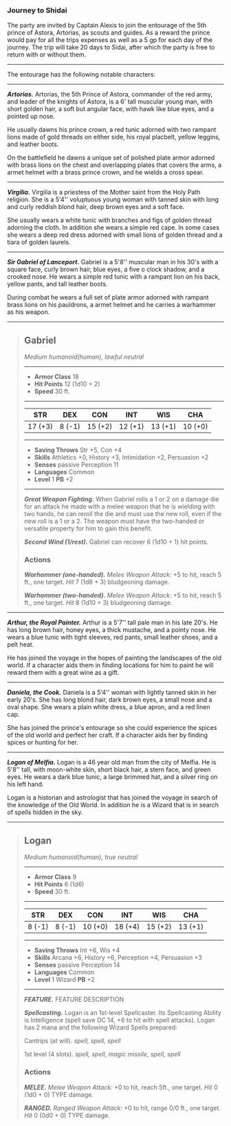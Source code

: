 

### Journey to Shidai
The party are invited by Captain Alexis to join the entourage of the 5th prince of Astora, Artorias, as scouts and guides. As a reward the prince would pay for all the trips expenses as well as a 5 gp for each day of the journey. The trip will take 20 days to Sidai, after which the party is free to return with or without them.
___
The entourage has the following notable characters:
___
***Artorias.***
Artorias, the 5th Prince of Astora, commander of the red army, and leader of the knights of Astora, is a 6' tall muscular young man, with short golden hair, a soft but angular face, with hawk like blue eyes, and a pointed up nose.

He usually dawns his prince crown, a red tunic adorned with two rampant lions made of gold threads on either side, his royal placbelt, yellow leggins, and leather boots. 

On the battlefield he dawns a unique set of polished plate armor adorned with brass lions on the chest and overlapping plates that covers the arms, a armet helmet with a brass prince crown, and he wields a cross spear.

___
***Virgilia.***
Virgilia is a priestess of the Mother saint from the Holy Path religion. She is a 5'4'' voluptuous young woman with tanned skin with long and curly reddish blond hair, deep brown eyes and a soft face.

She usually wears a white tunic with branches and figs of golden thread adorning the cloth. In addition she wears a simple red cape. In some cases she wears a deep red dress adorned with small lions of golden thread and a tiara of golden laurels.

___
***Sir Gabriel of Lanceport.***
Gabriel is a 5'8'' muscular man in his 30's with a square face, curly brown hair, blue eyes, a five o clock shadow, and a crooked nose. He wears a simple red tunic with a rampant lion on his back, yellow pants, and tall leather boots.

During combat he wears a full set of plate armor adorned with rampant brass lions on his pauldrons, a armet helmet and he carries a warhammer as his weapon.

___
> ## Gabriel
>*Medium humanoid(human), lawful neutral*
> ___
> - **Armor Class** 18
> - **Hit Points** 12 (1d10 + 2)
> - **Speed** 30 ft.
>___
>|   STR   |   DEX   |   CON   |   INT   |   WIS   |   CHA   |
>|:-------:|:-------:|:-------:|:-------:|:-------:|:-------:|
>| 17 (+3) |  8 (-1) | 15 (+2) | 12 (+1) | 13 (+1) | 10 (+0) |
>___
> - **Saving Throws** Str +5, Con +4
> - **Skills** Athletics +0, History +3, Intimidation +2, Persuasion +2
> - **Senses** passive Perception 11
> - **Languages** Common
> - **Level** 1 **PB** +2
> ___
> ***Great Weapon Fighting.***
> When Gabriel rolls a 1 or 2 on a damage die for an attack he made with a melee weapon that he is wielding with two hands, he can reroll the die and must use the new roll, even if the new roll is a 1 or a 2. The weapon must have the two-handed or versatile property for him to gain this benefit.
>
> ***Second Wind (1/rest).***
> Gabriel can recover 6 (1d10 + 1) hit points.
>
>
> ### Actions
> ***Warhammer (one-handed).*** *Melee Weapon Attack:* +5 to hit, reach 5 ft., one target. *Hit* 7 (1d8 + 3) bludgeoning damage. 
>
> ***Warhammer (two-handed).*** *Melee Weapon Attack:* +5 to hit, reach 5 ft., one target. *Hit* 8 (1d10 + 3) bludgeoning damage. 
>

___
***Arthur, the Royal Painter.***
Arthur is a 5'7'' tall pale man in his late 20's. He has long brown hair, honey eyes, a thick mustache, and a pointy nose. He wears a blue tunic with tight sleeves, red pants, small leather shoes, and a pelt heat.

He has joined the voyage in the hopes of painting the landscapes of the old world. If a character aids them in finding locations for him to paint he will reward them with a great wine as a gift.

___
***Daniela, the Cook.***
Daniela is a 5'4'' woman with lightly tanned skin in her early 20's. She has long blond hair, dark brown eyes, a small nose and a oval shape. She wears a plain white dress, a blue apron, and a red linen cap.

She has joined the prince's entourage so she could experience the spices of the old world and perfect her craft. If a character aids her by finding spices or hunting for her.

___
***Logan of Melfia.***
Logan is a 46 year old man from the city of Melfia. He is 5'8'' tall, with moon-white skin, short black hair, a stern face, and green eyes. He wears a dark blue tunic, a large brimmed hat, and a silver ring on his left hand.

Logan is a historian and astrologist that has joined the voyage in search of the knowledge of the Old World. In addition he is a
Wizard that is in search of spells hidden in the sky.

___
> ## Logan
>*Medium humanoid(human), true neutral*
> ___
> - **Armor Class** 9
> - **Hit Points** 6 (1d6)
> - **Speed** 30 ft.
>___
>|   STR   |   DEX   |   CON   |   INT   |   WIS   |   CHA   |
>|:-------:|:-------:|:-------:|:-------:|:-------:|:-------:|
>|  8 (-1) |  8 (-1) | 10 (+0) | 18 (+4) | 15 (+2) | 13 (+1) |
>___
> - **Saving Throws** Int +6, Wis +4
> - **Skills** Arcana +6, History +6, Perception +4, Persuasion +3
> - **Senses** passive Perception 14
> - **Languages** Common
> - **Level** 1 Wizard **PB** +2
> ___
> ***FEATURE.*** FEATURE DESCRIPTION
>
> ***Spellcasting.*** Logan is an 1st-level Spellcaster. Its Spellcasting Ability is Intelligence (spell save DC 14, +6 to hit with spell attacks). Logan has 2 mana and the following Wizard Spells prepared:
>
> Cantrips (at will). *spell, spell, spell*
>
> 1st level (4 slots). *spell, spell, magic missile, spell, spell*
>
>
> ### Actions
> ***MELEE.*** *Melee Weapon Attack:* +0 to hit, reach 5ft., one target. *Hit* 0 (1d0 + 0) TYPE damage. 
>
> ***RANGED.*** *Ranged Weapon Attack:* +0 to hit, range 0/0 ft., one target. *Hit* 0 (0d0 + 0) TYPE damage. 



